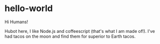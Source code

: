 # hello-world

Hi Humans!

Hubot here, I like Node.js and coffeescript (that's what I am made of!).
I've had tacos on the moon and find them for superior to Earth tacos.


